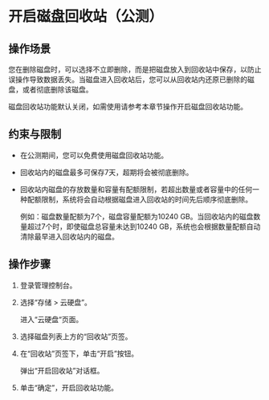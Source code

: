# 开启磁盘回收站（公测）<a name="evs_01_0065"></a>

## 操作场景<a name="section35485408221444"></a>

您在删除磁盘时，可以选择不立即删除，而是把磁盘放入到回收站中保存，以防止误操作导致数据丢失。当磁盘进入回收站后，您可以从回收站内还原已删除的磁盘，或者彻底删除该磁盘。

磁盘回收站功能默认关闭，如需使用请参考本章节操作开启磁盘回收站功能。

## 约束与限制<a name="section48309531566"></a>

-   在公测期间，您可以免费使用磁盘回收站功能。
-   回收站内的磁盘最多可保存7天，超期将会被彻底删除。
-   回收站内磁盘的存放数量和容量有配额限制，若超出数量或者容量中的任何一种配额限制，系统将会自动根据磁盘进入回收站的时间先后顺序彻底删除。

    例如：磁盘数量配额为7个，磁盘容量配额为10240 GB。当回收站内的磁盘数量超过7个时，即使磁盘总容量未达到10240 GB，系统也会根据数量配额自动清除最早进入回收站内的磁盘。


## 操作步骤<a name="section106141019204610"></a>

1.  登录管理控制台。
2.  选择“存储 \> 云硬盘”。

    进入“云硬盘“页面。

3.  选择磁盘列表上方的“回收站”页签。
4.  在“回收站”页签下，单击“开启”按钮。

    弹出“开启回收站”对话框。

5.  单击“确定”，开启回收站功能。

